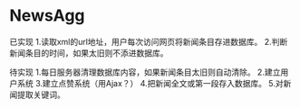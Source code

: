 # NewsAgg
已实现
1.读取xml的url地址，用户每次访问网页将新闻条目存进数据库。
2.判断新闻条目的时间，如果太旧则不添进数据库。

待实现
1.每日服务器清理数据库内容，如果新闻条目太旧则自动清除。
2.建立用户系统
3.建立点赞系统（用Ajax？）
4.把新闻全文或第一段存入数据库。
5.对新闻提取关键词。


